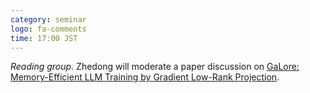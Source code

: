```yaml
---
category: seminar
logo: fa-comments
time: 17:00 JST
---
```


*Reading group.*  Zhedong will moderate a paper discussion on
[GaLore: Memory-Efficient LLM Training by Gradient Low-Rank Projection](https://arxiv.org/abs/2403.03507).
